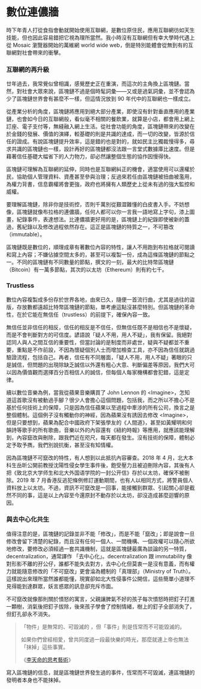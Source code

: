 # 數位連儂牆

時下年青人打從食指會動就開始使用互聯網，是數位原住民，應用互聯網彷如天生技能，但也因此容易錯把它視為理所當然。我小時沒有互聯網但有幸大學時代遇上從 Mosaic 瀏覽器開始的萬維網 world wide web，倒是特別能體會從無到有的互聯網對社會帶來的衝擊。

### 互聯網的再升級

廿年過去，我常覺似曾相識，感覺歷史正在重演，而這次的主角換上區塊鏈。當然，對社會大眾來說，區塊鏈不過是個時髦詞彙——又或是過氣詞彙，並不會認為少了區塊鏈世界會有甚麼不一樣，但這情況放到 90 年代中的互聯網也一樣成立。

從產業分析的角度，區塊鏈將應用到絕大部分產業，即使沒有針對垂直應用的產業鏈，也會如今日的互聯網般，看似毫不相關的餐飲業，就算是小店，都會用上網上訂座、電子支付等，無縫融入網上生活。從社會功能的角度，區塊鏈帶來的改變在於金錢的發展、價值的演繹，較基礎的則是共識的達成，而一切的改變，皆源於信任的證成。有說區塊鏈提升效率，這是錯的也是對的，就如民主比獨裁慢得多，尋求共識的區塊鏈也一樣，設計再好的區塊鏈都沒法跟一言堂式數據庫比速度。但是藉著信任基礎大幅省下的人力物力，卻必然讓整個生態的協作因慢得快。

區塊鏈可理解為互聯網的延伸，同時也是互聯網糾正的機會，適當使用可以還權於民，協助個人管理資料、資產甚至參與治理；反過來若任由區塊鏈被扭曲被濫用，為權力背書，信息霸權將會更強，政府也將擁有人類歷史上從未有過的強大監控和威權。

要理解區塊鏈，除非你是技術控，否則千萬別從艱澀難懂的白皮書入手。不妨想像，區塊鏈就像布拉格的連儂牆，任何人都可以你一言我一語地寫上字句，漆上圖畫，紀錄事件，表達想法。比連儂牆更好用的是，區塊鏈上的紀錄即使被新的蓋過，舊紀錄以及修改過程依然存在。這正是區塊鏈的特質之一，不可篡改（immutable）。

區塊鏈既是數位的，順理成章有著數位內容的特性，讓人不用跑到布拉格就可閱讀和寫上內容；不嫌佔據空間太多的，甚至可以複製一份，成為這條區塊鏈的節點之一。不同的區塊鏈有不同數量的節點，撰文的一刻，最大的比特幣區塊鏈（Bitcoin）有一萬多節點，其次的以太坊（Ethereum）則有約七千。

### Trustless

數位內容複製成多份存於世界各地，由來已久，隨便一首流行曲，尤其是過往的盜版，存放數都遠超比特幣區塊鏈的節點，單考慮這點沒甚麼特別。但區塊鏈的革命性，在於它能在無信任（trustless）的前提下，確保內容一致。

無信任並非信任的相反，信任的相反是不信任，但無信任既不是相信也不是懷疑，而是不會判斷對方的可信度。諺語說「疑人不用，用人不疑」，我有保留。我絕對認同人與人之間互信的重要性，但當討論的是制度而非處世，疑與不疑都並不重要，重點是不作前設，不因為懷疑個別人士而增加檢查工具，亦不因為信任就跳過驗證流程，包括自己。再者，信任有不同層面，「疑人不用，用人不疑」著眼的只是誠信，但問題的出現除缺乏誠信以外還有粗心大意、判斷偏差等原因，我們大可以因為價值觀而選擇百分百相信人的誠信，但每個人每家機構都會犯錯，這是定律。

續以數位音樂為例，當我從蘋果音樂購買了 John Lennon 的 &lt;Imagine&gt;，怎知道這首歌沒有被動過手腳？很少人會擔心這個問題，包括我，而之所以不擔心不是基於任何技術上的保障，只是因為信任蘋果以至過程中牽涉的所有公司，換言之是整個體制。這個例子沒有觸動你的神經，因為蘋果沒有誘因去修改 &lt;Imagine&gt;，但是只要想到，蘋果為配合中國政府下架張學友的《人間道》，甚至如黃耀明和何韻詩等歌手的所有歌曲，音樂以外的內容還有《紐約時報》等應用，就應該能理解到，內容竄改與刪除，跟我們近在咫尺，每天都在發生。沒有技術的保障，體制必定予取予擕，我們別說抗衡，甚至沒有知情權。

因為區塊鏈不可竄改的特性，有人想到以此抵抗內容審查。2018 年 4 月，北大本科生岳昕公開前教授沈陽性侵女學生事件後，飽受壓力且被迫刪除內容，其後有人把《致北京大学师生和北大外国语学院的一封公开信》存於以太坊，確保不被刪除。2019 年 7 月香港反逃犯條例修訂運動期間，也有人以相同方式，將警員個人資料放上以太坊。不過，資訊不可竄改是一回事，能接觸到群眾、引起關心卻是截然不同的事，這是以上內容至今還原封不動存於以太坊，卻沒造成甚麼迴響的原因。

### 與去中心化共生

值得注意的是，區塊鏈的記錄並非不能「修改」，而是不能「竄改」；即是說會一旦修改會留下清楚的紀錄，而且沒有任何一個人、一間機構、一個政權可以隨心所欲地修改，要修改必須經過一套共識機制，這就是區塊鏈最廣為談論的另一特質，decentralization，通常譯作 「去中心化」。decentralization 跟 immutability 像對形影不離的孖公仔，誰都不能失去對方，去中心化但莫衷一是沒有意義，而有權力就能隨意修改的「不可竄改」更會淪為體制的「真理部」（Ministry of Truth）。這樣說出來理所當然誰都能懂，現實卻如北大性侵事件公開信，這些簡單小道理不見得能到達群眾，妖言惑眾的訊息卻充斥市面。

不可竄改就像那則關於憤怒的寓言，父親讓脾氣不好的孩子每次憤怒時把釘子打進一顆樹，消氣後把釘子拔除，後來孩子學會了控制情緒，樹上的釘子全部消失了，但釘孔卻永不消失。

> 「物件」是無常的、可毀滅的 ，但「事件」則是恆常而不可能毀滅的。
>
> 如果你們曾經相愛，曾共同度過一段最快樂的時光，那麼就連上帝也無法「抹掉」這些事實。
>
> 《[李天命的思考藝術](http://www.books.com.tw/products/0010019177)》

寫入區塊鏈的信息，就是區塊鏈世界發生過的事件，恆常而不可毀滅，連區塊鏈的發明者本身也不能抹掉。


